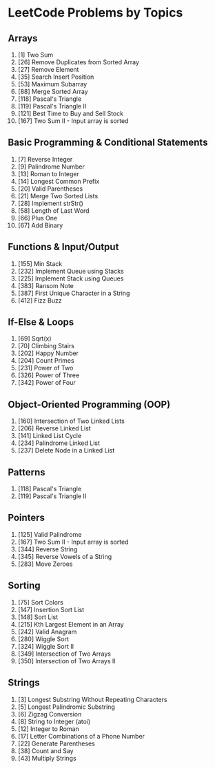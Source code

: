 # LeetCode Problems by Topics

## Arrays
1. [1] Two Sum
2. [26] Remove Duplicates from Sorted Array
3. [27] Remove Element
4. [35] Search Insert Position
5. [53] Maximum Subarray
6. [88] Merge Sorted Array
7. [118] Pascal's Triangle
8. [119] Pascal's Triangle II
9. [121] Best Time to Buy and Sell Stock
10. [167] Two Sum II - Input array is sorted

## Basic Programming & Conditional Statements
1. [7] Reverse Integer
2. [9] Palindrome Number
3. [13] Roman to Integer
4. [14] Longest Common Prefix
5. [20] Valid Parentheses
6. [21] Merge Two Sorted Lists
7. [28] Implement strStr()
8. [58] Length of Last Word
9. [66] Plus One
10. [67] Add Binary

## Functions & Input/Output
1. [155] Min Stack
2. [232] Implement Queue using Stacks
3. [225] Implement Stack using Queues
4. [383] Ransom Note
5. [387] First Unique Character in a String
6. [412] Fizz Buzz

## If-Else & Loops
1. [69] Sqrt(x)
2. [70] Climbing Stairs
3. [202] Happy Number
4. [204] Count Primes
5. [231] Power of Two
6. [326] Power of Three
7. [342] Power of Four

## Object-Oriented Programming (OOP)
1. [160] Intersection of Two Linked Lists
2. [206] Reverse Linked List
3. [141] Linked List Cycle
4. [234] Palindrome Linked List
5. [237] Delete Node in a Linked List

## Patterns
1. [118] Pascal's Triangle
2. [119] Pascal's Triangle II

## Pointers
1. [125] Valid Palindrome
2. [167] Two Sum II - Input array is sorted
3. [344] Reverse String
4. [345] Reverse Vowels of a String
5. [283] Move Zeroes

## Sorting
1. [75] Sort Colors
2. [147] Insertion Sort List
3. [148] Sort List
4. [215] Kth Largest Element in an Array
5. [242] Valid Anagram
6. [280] Wiggle Sort
7. [324] Wiggle Sort II
8. [349] Intersection of Two Arrays
9. [350] Intersection of Two Arrays II

## Strings
1. [3] Longest Substring Without Repeating Characters
2. [5] Longest Palindromic Substring
3. [6] Zigzag Conversion
4. [8] String to Integer (atoi)
5. [12] Integer to Roman
6. [17] Letter Combinations of a Phone Number
7. [22] Generate Parentheses
8. [38] Count and Say
9. [43] Multiply Strings
